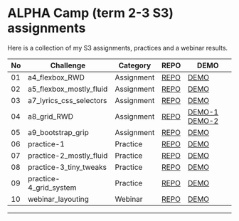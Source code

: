 # ALPHA Camp (term 2-3 S3) assignments
Here is a collection of my S3 assignments, practices and a webinar results.


| No  | Challenge                         | Category | REPO                                                                                                          | DEMO                                                                                                |
| --- | --------------------------------- | ---------- | ------------------------------------------------------------------------------------------------------------- | --------------------------------------------------------------------------------------------------- |
| 01  | a4_flexbox_RWD    | Assignment     | [REPO](https://github.com/LJBL22/ac_term_2-3/tree/main/a4_flexbox_RWD )   | [DEMO](https://ljbl22.github.io/ac_term_2-3/a4_flexbox_RWD)  |
| 02  | a5_flexbox_mostly_fluid      | Assignment     | [REPO](https://github.com/LJBL22/ac_term_2-3/tree/main/a5_flexbox_mostly_fluid )     | [DEMO](https://ljbl22.github.io/ac_term_2-3/a5_flexbox_mostly_fluid)     |
| 03  | a7_lyrics_css_selectors                | Assignment     | [REPO](https://github.com/LJBL22/ac_term_2-3/tree/main/a7_lyrics_css_selectors )                | [DEMO](https://ljbl22.github.io/ac_term_2-3/a7_lyrics_css_selectors)                |
| 04  | a8_grid_RWD       | Assignment     | [REPO](https://github.com/LJBL22/ac_term_2-3/tree/main/a8_grid_RWD )       | [DEMO-1](https://ljbl22.github.io/ac_term_2-3/a8_grid_RWD/index_q1.html) [DEMO-2](https://ljbl22.github.io/ac_term_2-3/a8_grid_RWD/index_q2.html)      |
| 05  | a9_bootstrap_grip               | Assignment     | [REPO](https://github.com/LJBL22/ac_term_2-3/tree/main/a9_bootstrap_grip )          | [DEMO](https://ljbl22.github.io/ac_term_2-3/a9_bootstrap_grip)          |
| 06  | practice-1             | Practice     | [REPO](https://github.com/LJBL22/ac_term_2-3/tree/main/practice-1 )            | [DEMO](https://ljbl22.github.io/ac_term_2-3/practice-1)            |
| 07  | practice-2_mostly_fluid              | Practice     | [REPO](https://github.com/LJBL22/ac_term_2-3/tree/main/practice-2_mostly_fluid)               | [DEMO](https://ljbl22.github.io/ac_term_2-3/practice-2_mostly_fluid/)               |
| 08  | practice-3_tiny_tweaks            | Practice     | [REPO](https://github.com/LJBL22/ac_term_2-3/tree/main/practice-3_tiny_tweaks )           | [DEMO](https://ljbl22.github.io/ac_term_2-3/practice-3_tiny_tweaks/)           |
| 09  | practice-4_grid_system               | Practice     | [REPO](https://github.com/LJBL22/ac_term_2-3/tree/main/practice-4_grid_system )               | [DEMO](https://ljbl22.github.io/ac_term_2-3/practice-4_grid_system/)               |
| 10  | webinar_layouting        | Webinar     | [REPO](https://github.com/LJBL22/ac_term_2-3/tree/main/webinar_layouting/)        | [DEMO](https://ljbl22.github.io/ac_term_2-3/webinar_layouting/ )        |


-----------------------------


